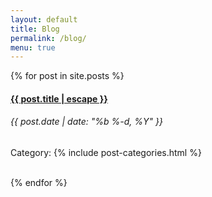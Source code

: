```yaml
---
layout: default
title: Blog
permalink: /blog/
menu: true
---
```


<div class="home">
  {% for post in site.posts %}
    <div class="card">
      <div class="card-block">
        <h4 class="card-title">
          <a href="{{ post.url | relative_url }}" >{{ post.title | escape }}</a>
        </h4>
        <h6 class="card-subtitle mb-2 text-muted">{{ post.date | date: "%b %-d, %Y" }}</h6>
        <p>
          <span class="text-muted">Category:</span> 
          {% include post-categories.html %}
        </p>
        </div>
    </div>
    <br>
  {% endfor %}
</div>

